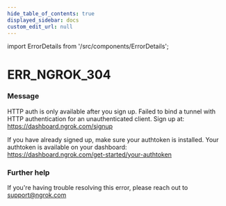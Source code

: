 ```yaml
---
hide_table_of_contents: true
displayed_sidebar: docs
custom_edit_url: null
---
```


import ErrorDetails from '/src/components/ErrorDetails';

# ERR_NGROK_304

### Message
HTTP auth is only available after you sign up.
Failed to bind a tunnel with HTTP authentication for an unauthenticated client.
Sign up at: https://dashboard.ngrok.com/signup

If you have already signed up, make sure your authtoken is installed.
Your authtoken is available on your dashboard: https://dashboard.ngrok.com/get-started/your-authtoken

### Further help
If you're having trouble resolving this error, please reach out to [support@ngrok.com](mailto:support@ngrok.com?subject=Help%20with%20ERR_NGROK_304)

<ErrorDetails error='err_ngrok_304' />

